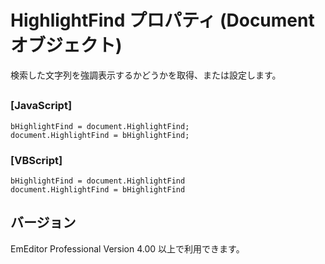 # HighlightFind プロパティ (Document オブジェクト)

検索した文字列を強調表示するかどうかを取得、または設定します。

## 

### \[JavaScript\]

```
bHighlightFind = document.HighlightFind;
document.HighlightFind = bHighlightFind;
```

### \[VBScript\]

```
bHighlightFind = document.HighlightFind
document.HighlightFind = bHighlightFind
```

## バージョン

EmEditor Professional Version 4.00 以上で利用できます。
